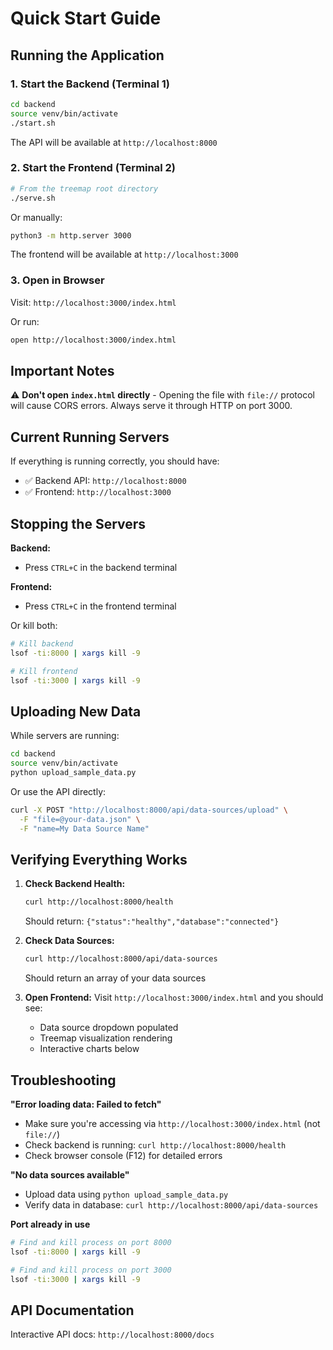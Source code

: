 # Quick Start Guide

## Running the Application

### 1. Start the Backend (Terminal 1)

```bash
cd backend
source venv/bin/activate
./start.sh
```

The API will be available at `http://localhost:8000`

### 2. Start the Frontend (Terminal 2)

```bash
# From the treemap root directory
./serve.sh
```

Or manually:
```bash
python3 -m http.server 3000
```

The frontend will be available at `http://localhost:3000`

### 3. Open in Browser

Visit: `http://localhost:3000/index.html`

Or run:
```bash
open http://localhost:3000/index.html
```

## Important Notes

⚠️ **Don't open `index.html` directly** - Opening the file with `file://` protocol will cause CORS errors. Always serve it through HTTP on port 3000.

## Current Running Servers

If everything is running correctly, you should have:
- ✅ Backend API: `http://localhost:8000`
- ✅ Frontend: `http://localhost:3000`

## Stopping the Servers

**Backend:**
- Press `CTRL+C` in the backend terminal

**Frontend:**
- Press `CTRL+C` in the frontend terminal

Or kill both:
```bash
# Kill backend
lsof -ti:8000 | xargs kill -9

# Kill frontend
lsof -ti:3000 | xargs kill -9
```

## Uploading New Data

While servers are running:

```bash
cd backend
source venv/bin/activate
python upload_sample_data.py
```

Or use the API directly:
```bash
curl -X POST "http://localhost:8000/api/data-sources/upload" \
  -F "file=@your-data.json" \
  -F "name=My Data Source Name"
```

## Verifying Everything Works

1. **Check Backend Health:**
   ```bash
   curl http://localhost:8000/health
   ```
   Should return: `{"status":"healthy","database":"connected"}`

2. **Check Data Sources:**
   ```bash
   curl http://localhost:8000/api/data-sources
   ```
   Should return an array of your data sources

3. **Open Frontend:**
   Visit `http://localhost:3000/index.html` and you should see:
   - Data source dropdown populated
   - Treemap visualization rendering
   - Interactive charts below

## Troubleshooting

**"Error loading data: Failed to fetch"**
- Make sure you're accessing via `http://localhost:3000/index.html` (not `file://`)
- Check backend is running: `curl http://localhost:8000/health`
- Check browser console (F12) for detailed errors

**"No data sources available"**
- Upload data using `python upload_sample_data.py`
- Verify data in database: `curl http://localhost:8000/api/data-sources`

**Port already in use**
```bash
# Find and kill process on port 8000
lsof -ti:8000 | xargs kill -9

# Find and kill process on port 3000
lsof -ti:3000 | xargs kill -9
```

## API Documentation

Interactive API docs: `http://localhost:8000/docs`


